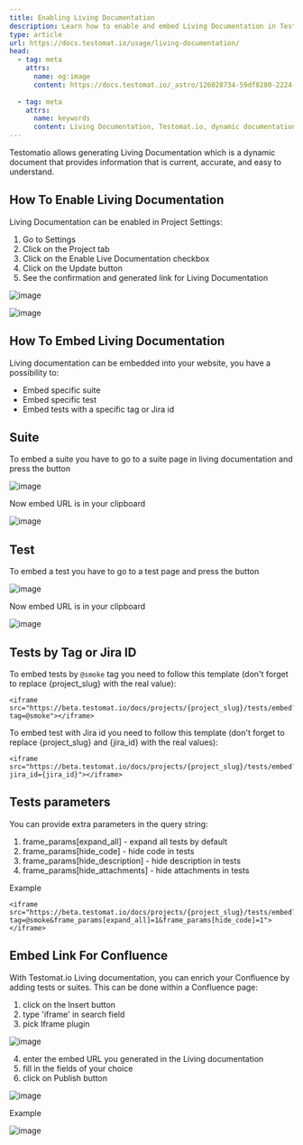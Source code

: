 ```yaml
---
title: Enabling Living Documentation
description: Learn how to enable and embed Living Documentation in Testomat.io, a dynamic and real-time document generation tool for test projects. This guide covers embedding specific test suites, tests, or tests tagged with Jira IDs into websites or Confluence using iframes, offering enhanced visibility and collaboration for testing efforts.
type: article
url: https://docs.testomat.io/usage/living-documentation/
head:
  - tag: meta
    attrs:
      name: og:image
      content: https://docs.testomat.io/_astro/126028734-59df8280-2224-405f-960c-6a5de4a4b7d9.BNrl6wUZ_ZmAFLw.webp
      
  - tag: meta
    attrs:
      name: keywords
      content: Living Documentation, Testomat.io, dynamic documentation, test management, Jira integration, test suites, embedding tests, iframe, real-time documentation, Confluence integration
---
```


Testomatio allows generating Living Documentation which is a dynamic document that provides information that is current, accurate, and easy to understand.

## How To Enable Living Documentation

Living Documentation can be enabled in Project Settings:

1. Go to Settings
2. Click on the Project tab
3. Click on the Enable Live Documentation checkbox
4. Click on the Update button
5. See the confirmation and generated link for Living Documentation

![image](./images/126028691-257eb2a2-c8c2-43af-8cb4-260afecf6ea9.png)

![image](./images/126028734-59df8280-2224-405f-960c-6a5de4a4b7d9.png)

## How To Embed Living Documentation

Living documentation can be embedded into your website, you have a possibility to:

- Embed specific suite
- Embed specific test
- Embed tests with a specific tag or Jira id

## Suite

To embed a suite you have to go to a suite page in living documentation and press the button

![image](./images/130801014-45e91892-25a5-474b-9d49-031a6be18401.png)

Now embed URL is in your clipboard

![image](./images/130801649-8e99f6ff-1632-44c7-a057-105c8dd2c2b8.png)

## Test

To embed a test you have to go to a test page and press the button

![image](./images/130801915-38fdf9d1-d241-47ff-9424-fd40abe7e55d.png)

Now embed URL is in your clipboard

![image](./images/130802115-186917ac-ca9c-4200-80f9-bcaea4ae30a0.png)

## Tests by Tag or Jira ID

To embed tests by `@smoke` tag you need to follow this template (don't forget to replace {project_slug} with the real value):

```
<iframe src="https://beta.testomat.io/docs/projects/{project_slug}/tests/embed?tag=@smoke"></iframe>
```

To embed test with Jira id you need to follow this template (don't forget to replace {project_slug} and {jira_id} with the real values):

```
<iframe src="https://beta.testomat.io/docs/projects/{project_slug}/tests/embed?jira_id={jira_id}"></iframe>
```

## Tests parameters

You can provide extra parameters in the query string:

1. frame_params[expand_all] - expand all tests by default
2. frame_params[hide_code] - hide code in tests
3. frame_params[hide_description] - hide description in tests
4. frame_params[hide_attachments] - hide attachments in tests

Example

```
<iframe src="https://beta.testomat.io/docs/projects/{project_slug}/tests/embed?tag=@smoke&frame_params[expand_all]=1&frame_params[hide_code]=1"></iframe>
```

## Embed Link For Confluence 

With Testomat.io Living documentation, you can enrich your Confluence by adding tests or suites.
This can be done within a Confluence page:

1. click on the Insert button
2. type 'iframe' in search field
3. pick Iframe plugin

![image](./images/130810167-eb154e62-2722-425f-b469-72acdd83b2f8.png)

4. enter the embed URL you generated in the Living documentation
5. fill in the fields of your choice
6. click on Publish button

![image](./images/130811206-e30402e6-5fc2-4dd2-9638-8e5152813898.png)

Example 

![image](./images/130814083-bab61314-ecd0-4510-858a-54eafdbe5418.png)




